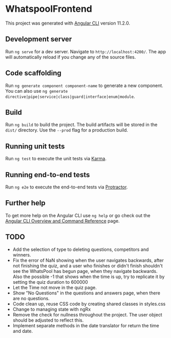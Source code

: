 # WhatspoolFrontend

This project was generated with [Angular CLI](https://github.com/angular/angular-cli) version 11.2.0.

## Development server

Run `ng serve` for a dev server. Navigate to `http://localhost:4200/`. The app will automatically reload if you change any of the source files.

## Code scaffolding

Run `ng generate component component-name` to generate a new component. You can also use `ng generate directive|pipe|service|class|guard|interface|enum|module`.

## Build

Run `ng build` to build the project. The build artifacts will be stored in the `dist/` directory. Use the `--prod` flag for a production build.

## Running unit tests

Run `ng test` to execute the unit tests via [Karma](https://karma-runner.github.io).

## Running end-to-end tests

Run `ng e2e` to execute the end-to-end tests via [Protractor](http://www.protractortest.org/).

## Further help

To get more help on the Angular CLI use `ng help` or go check out the [Angular CLI Overview and Command Reference](https://angular.io/cli) page.

## TODO

- Add the selection of type to deleting questions, competitors and winners.
- Fix the error of NaN showing when the user navigates backwards, after not finishing
the quiz, and a user who finishes or didn't finish shouldn't see the WhatsPool has begun
page, when they navigate backwards. Also the possible -1 that shows when the time is up, try
to replicate it by setting the quiz duration to 600000
- Let the Time not move in the quiz page.
- Show "No Questions" in the questions and answers page, when there
are no questions.
- Code clean up, reuse CSS code by creating shared classes in
styles.css
- Change to managing state with ngRx
- Remove the check for nullness throughout the project. The user object should be adjusted
to reflect this.
- Implement separate methods in the date translator for return the time and date.
